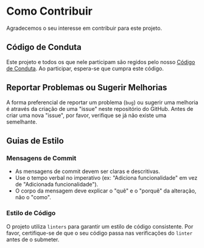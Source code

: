 # Como Contribuir

Agradecemos o seu interesse em contribuir para este projeto.

## Código de Conduta

Este projeto e todos os que nele participam são regidos pelo nosso [Código de Conduta](CODE_OF_CONDUCT.md). Ao participar, espera-se que cumpra este código.

## Reportar Problemas ou Sugerir Melhorias

A forma preferencial de reportar um problema (`bug`) ou sugerir uma melhoria é através da criação de uma "issue" neste repositório do GitHub. Antes de criar uma nova "issue", por favor, verifique se já não existe uma semelhante.

## Guias de Estilo

### Mensagens de Commit

*   As mensagens de commit devem ser claras e descritivas.
*   Use o tempo verbal no imperativo (ex: "Adiciona funcionalidade" em vez de "Adicionada funcionalidade").
*   O corpo da mensagem deve explicar o "quê" e o "porquê" da alteração, não o "como".

### Estilo de Código

O projeto utiliza `linters` para garantir um estilo de código consistente. Por favor, certifique-se de que o seu código passa nas verificações do `linter` antes de o submeter.
